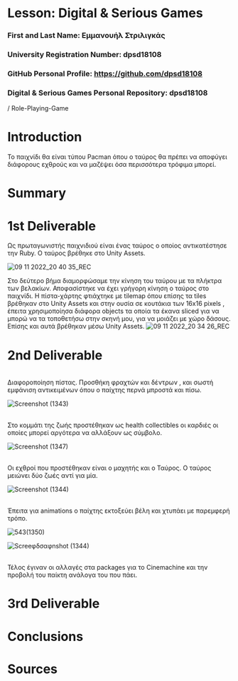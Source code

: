 # Lesson: Digital & Serious Games

### First and Last Name: Εμμανουήλ Στριλιγκάς
### University Registration Number: dpsd18108
### GitHub Personal Profile: https://github.com/dpsd18108
### Digital & Serious Games Personal Repository: dpsd18108
/
Role-Playing-Game


# Introduction

Το παιχνίδι θα είναι τύπου Pacman όπου ο ταύρος θα πρέπει να αποφύγει διάφορους εχθρούς και να μαζέψει όσα περισσότερα τρόφιμα μπορεί. 

# Summary


# 1st Deliverable
Ως πρωταγωνιστής παιχνιδιού είναι ένας ταύρος ο οποίος αντικατέστησε την Ruby. Ο ταύρος βρέθηκε στο Unity Assets. 

![09 11 2022_20 40 35_REC](https://user-images.githubusercontent.com/101745590/200914164-f34e7731-0a3a-4cb1-969f-58f4a09c086f.png)

Στο δεύτερο βήμα διαμορφώσαμε την κίνηση του ταύρου με τα πλήκτρα των βελακίων. Αποφασίστηκε να έχει γρήγορη κίνηση ο ταύρος στο παιχνίδι.
Η πίστα-χάρτης φτιάχτηκε με tilemap όπου επίσης τα tiles βρέθηκαν στο Unity Assets και στην ουσία σε κουτάκια των 16x16 pixels , έπειτα χρησιμοποίησα διάφορα objects τα οποία τα έκανα sliced για να μπορώ να τα τοποθετήσω στην σκηνή μου, για να μοιάζει με χώρο δάσους. Επίσης και αυτά βρέθηκαν μέσω Unity Assets.
![09 11 2022_20 34 26_REC](https://user-images.githubusercontent.com/101745590/200913131-af9e0f99-c28c-4062-afbf-af54cc32b4ac.png)


# 2nd Deliverable
<br>Διαφοροποίηση πίστας. Προσθήκη φραχτών και δέντρων , και σωστή εμφάνιση αντικειμένων όπου ο παίχτης περνά μπροστά και πίσω.

![Screenshot (1343)](https://user-images.githubusercontent.com/101745590/208213737-e8f2288d-dc9a-42f6-b871-de699720e83c.png)

<br>Στο κομμάτι της ζωής προστέθηκαν ως health collectibles οι καρδιές οι οποίες μπορεί αργότερα να αλλάξουν ως σύμβολο.

![Screenshot (1347)](https://user-images.githubusercontent.com/101745590/208213967-0b08500b-a70a-4b07-a22a-64d995adceb1.png)

<br>Οι εχθροί που προστέθηκαν είναι ο μαχητής και ο Ταύρος. Ο ταύρος μειώνει δύο ζωές αντί για μία. 

![Screenshot (1344)](https://user-images.githubusercontent.com/101745590/208214142-8f748365-7035-4b82-aa8c-6dd59e99d98a.png)

<br>Έπειτα για animations ο παίχτης εκτοξεύει βέλη και χτυπάει με παρεμφερή τρόπο.


![543(1350)](https://user-images.githubusercontent.com/101745590/208214329-baac292d-5ec1-407f-a371-8d5a6435790e.png)

![Screeφδσαφnshot (1344)](https://user-images.githubusercontent.com/101745590/208214337-f8e83693-b074-4ff9-bd35-b7a9c5b72b24.png)

<br>Τέλος έγιναν οι αλλαγές στα packages για το Cinemachine και την προβολή του παίκτη ανάλογα του που πάει. 



# 3rd Deliverable 


# Conclusions


# Sources
